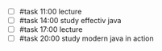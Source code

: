 - [ ] #task 11:00 lecture
- [ ] #task 14:00 study effectiv java
- [ ] #task 17:00 lecture
- [ ] #task 20:00 study modern java in action
